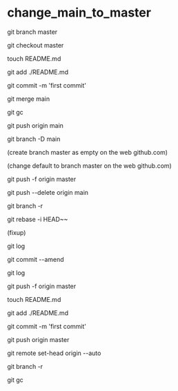 change_main_to_master
=====================

git branch master

git checkout master

touch README.md

git add ./README.md

git commit -m 'first commit'

git merge main

git gc

git push origin main

git branch -D main

(create branch master as empty on the web github.com)

(change default to branch master on the web github.com)

git push -f origin master

git push --delete origin main

git branch -r

git rebase -i HEAD~~

(fixup)

git log

git commit --amend

git log

git push -f origin master

touch README.md

git add ./README.md

git commit -m 'first commit'

git push origin master

git remote set-head origin --auto

git branch -r

git gc

